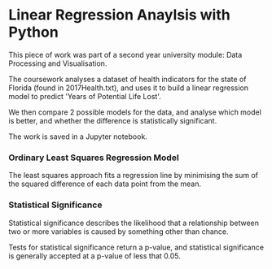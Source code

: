 # Linear Regression Anaylsis with Python

This piece of work was part of a second year university module: Data Processing and Visualisation.

The coursework analyses a dataset of health indicators for the state of Florida (found in 2017Health.txt), and uses it to build a linear regression model to predict 'Years of Potential Life Lost'.

We then compare 2 possible models for the data, and analyse which model is better, and whether the difference is statistically significant.

The work is saved in a Jupyter notebook.

### Ordinary Least Squares Regression Model

The least squares approach fits a regression line by minimising the sum of the squared difference of each data point from the mean.

### Statistical Significance

Statistical significance describes the likelihood that a relationship between two or more variables is caused by something other than chance.

Tests for statistical significance return a p-value, and statistical significance is generally accepted at a p-value of less that 0.05.
